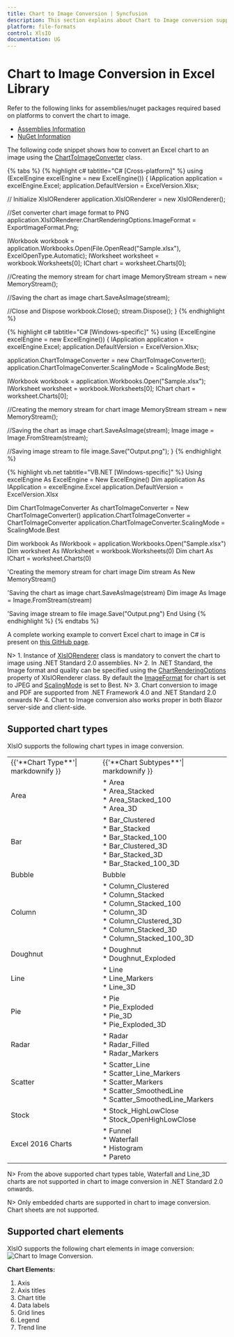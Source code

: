 ```yaml
---
title: Chart to Image Conversion | Syncfusion
description: This section explains about Chart to Image conversion supported in XlsIO. Use XlsIORenderer class ChartRenderingOptions for specify Image format & quality.
platform: file-formats
control: XlsIO
documentation: UG
---
```


# Chart to Image Conversion in Excel Library

Refer to the following links for assemblies/nuget packages required based on platforms to convert the chart to image.

* [Assemblies Information](https://help.syncfusion.com/file-formats/xlsio/assemblies-required#converting-excel-chart-to-image) 
* [NuGet Information](https://help.syncfusion.com/file-formats/xlsio/nuget-packages-required#converting-charts-in-xlsio)

The following code snippet shows how to convert an Excel chart to an image using the [ChartToImageConverter](https://help.syncfusion.com/cr/file-formats/Syncfusion.ExcelChartToImageConverter.ChartToImageConverter.html) class.

{% tabs %}
{% highlight c# tabtitle="C# [Cross-platform]" %}
using (ExcelEngine excelEngine = new ExcelEngine())
{
  IApplication application = excelEngine.Excel;
  application.DefaultVersion = ExcelVersion.Xlsx;

  // Initialize XlsIORenderer
  application.XlsIORenderer = new XlsIORenderer();

  //Set converter chart image format to PNG
  application.XlsIORenderer.ChartRenderingOptions.ImageFormat = ExportImageFormat.Png;

  IWorkbook workbook = application.Workbooks.Open(File.OpenRead("Sample.xlsx"), ExcelOpenType.Automatic);
  IWorksheet worksheet = workbook.Worksheets[0];
  IChart chart = worksheet.Charts[0];

  //Creating the memory stream for chart image
  MemoryStream stream = new MemoryStream();

  //Saving the chart as image
  chart.SaveAsImage(stream);

  //Close and Dispose
  workbook.Close();
  stream.Dispose();
}
{% endhighlight %}

{% highlight c# tabtitle="C# [Windows-specific]" %}
using (ExcelEngine excelEngine = new ExcelEngine())
{
  IApplication application = excelEngine.Excel;
  application.DefaultVersion = ExcelVersion.Xlsx;

  application.ChartToImageConverter = new ChartToImageConverter();
  application.ChartToImageConverter.ScalingMode = ScalingMode.Best;

  IWorkbook workbook = application.Workbooks.Open("Sample.xlsx");
  IWorksheet worksheet = workbook.Worksheets[0];
  IChart chart = worksheet.Charts[0];

  //Creating the memory stream for chart image
  MemoryStream stream = new MemoryStream();

  //Saving the chart as image
  chart.SaveAsImage(stream);
  Image image = Image.FromStream(stream);

  //Saving image stream to file
  image.Save("Output.png");
}
{% endhighlight %}

{% highlight vb.net tabtitle="VB.NET [Windows-specific]" %}
Using excelEngine As ExcelEngine = New ExcelEngine()
  Dim application As IApplication = excelEngine.Excel
  application.DefaultVersion = ExcelVersion.Xlsx

  Dim ChartToImageConverter As chartToImageConverter = New ChartToImageConverter()
  application.ChartToImageConverter = ChartToImageConverter
  application.ChartToImageConverter.ScalingMode = ScalingMode.Best

  Dim workbook As IWorkbook = application.Workbooks.Open("Sample.xlsx")
  Dim worksheet As IWorksheet = workbook.Worksheets(0)
  Dim chart As IChart = worksheet.Charts(0)

  'Creating the memory stream for chart image
  Dim stream As New MemoryStream()

  'Saving the chart as image
  chart.SaveAsImage(stream)
  Dim image As Image = Image.FromStream(stream)

  'Saving image stream to file
  image.Save("Output.png")
End Using
{% endhighlight %}
{% endtabs %}  

A complete working example to convert Excel chart to image in C# is present on [this GitHub page](https://github.com/SyncfusionExamples/XlsIO-Examples/tree/master/Chart%20to%20Image/Chart%20to%20Image).  

N> 1. Instance of [XlsIORenderer](https://help.syncfusion.com/cr/aspnetcore-js2/Syncfusion.XlsIORenderer.XlsIORenderer.html) class is mandatory to convert the chart to image using .NET Standard 2.0 assemblies.
N> 2. In .NET Standard, the Image format and quality can be specified using the [ChartRenderingOptions](https://help.syncfusion.com/cr/aspnetcore-js2/Syncfusion.XlsIORenderer.XlsIORenderer.html#Syncfusion_XlsIORenderer_XlsIORenderer_ChartRenderingOptions) property of XlsIORenderer class. By default the [ImageFormat](https://help.syncfusion.com/cr/file-formats/Syncfusion.Drawing.ImageFormat.html) for chart is set to JPEG and [ScalingMode](https://help.syncfusion.com/cr/file-formats/Syncfusion.XlsIO.ScalingMode.html) is set to Best.
N> 3. Chart conversion to image and PDF are supported from .NET Framework 4.0 and .NET Standard 2.0 onwards 
N> 4. Chart to Image conversion also works proper in both Blazor server-side and client-side.

## Supported chart types
XlsIO supports the following chart types in image conversion.
<table>
<tr>
<td>
{{'**Chart Type**'| markdownify }}
</td>
<td>
{{'**Chart Subtypes**'| markdownify }}
</td>
</tr>
<tr>
<td>
Area
</td>
<td>
* Area<br/>
* Area_Stacked<br/>
* Area_Stacked_100<br/>
* Area_3D
</td>
</tr>
<tr>
<td>
Bar
</td>
<td>
* Bar_Clustered<br/>
* Bar_Stacked<br/>
* Bar_Stacked_100<br/>
* Bar_Clustered_3D<br/>
* Bar_Stacked_3D<br/>
* Bar_Stacked_100_3D
</td>
</tr>
<tr>
<td>
Bubble
</td>
<td>
Bubble
</td>
</tr>
<tr>
<td>
Column
</td>
<td>
* Column_Clustered<br/>
* Column_Stacked<br/>
* Column_Stacked_100<br/>
* Column_3D<br/>
* Column_Clustered_3D<br/>
* Column_Stacked_3D<br/>
* Column_Stacked_100_3D
</td>
</tr>
<tr>
<td>
Doughnut
</td>
<td>
* Doughnut<br/>
* Doughnut_Exploded
</td>
</tr>
<tr>
<td>
Line
</td>
<td>
* Line<br/>
* Line_Markers<br/>
* Line_3D
</td>
</tr>
<tr>
<td>
Pie
</td>
<td>
* Pie<br/>
* Pie_Exploded<br/>
* Pie_3D<br/>
* Pie_Exploded_3D
</td>
</tr>
<tr>
<td>
Radar
</td>
<td>
* Radar<br/>
* Radar_Filled<br/>
* Radar_Markers
</td>
</tr>
<tr>
<td>
Scatter
</td>
<td>
* Scatter_Line<br/>
* Scatter_Line_Markers<br/>
* Scatter_Markers<br/>
* Scatter_SmoothedLine<br/>
* Scatter_SmoothedLine_Markers
</td>
</tr>
<tr>
<td>
Stock
</td>
<td>
* Stock_HighLowClose<br/>
* Stock_OpenHighLowClose
</td>
</tr>
<tr>
<td>
Excel 2016 Charts
</td>
<td>
* Funnel<br/>* Waterfall<br/>* Histogram<br/>* Pareto<br/></td>
</tr>
</table>

N> From the above supported chart types table, Waterfall and Line_3D charts are not supported in chart to image conversion in .NET Standard 2.0 onwards.

N> Only embedded charts are supported in chart to image conversion. Chart sheets are not supported.

## Supported chart elements
XlsIO supports the following chart elements in image conversion:
![Chart to Image Conversion.](Working-With-Charts_images/chart-elements.jpeg)

**Chart Elements:**
1. Axis
2. Axis titles
3. Chart title
4. Data labels
5. Grid lines
6. Legend
7. Trend line
